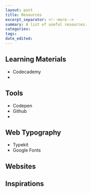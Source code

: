 ```yaml
---
layout: post
title: Resources
excerpt_separator: <!--more-->
summary: A list of useful resources.
categories:
tags:
date_edited:
---
```


## Learning Materials

- Codecademy
- 

## Tools

- Codepen
- Github
- 

## Web Typography

- Typekit
- Google Fonts

## Websites

## Inspirations




